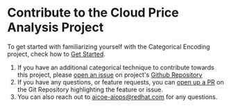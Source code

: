 # Contribute to the Cloud Price Analysis Project

To get started with familiarizing yourself with the Categorical Encoding project, check how to [Get Started](get-started.md).

1. If you have an additional categorical technique to contribute towards this project, please [open an issue](https://github.com/aicoe-aiops/cloud-price-analysis-public/issues) on project's [Github Repository](https://github.com/aicoe-aiops/cloud-price-analysis-public)
2. If you have any questions, or feature requests, you can [open up a PR](https://github.com/aicoe-aiops/cloud-price-analysis-public/pulls) on the Git Repository highlighting the feature or issue.
3. You can also reach out to aicoe-aiops@redhat.com for any questions.
